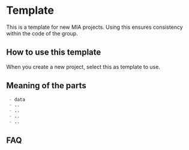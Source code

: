 # Template

This is a template for new MIA projects. Using this ensures consistency within the code of the group.

## How to use this template

When you create a new project, select this as template to use.

## Meaning of the parts

```python
 - data 
 - ..
 - ..
 - ..
 - ..

```

## FAQ
